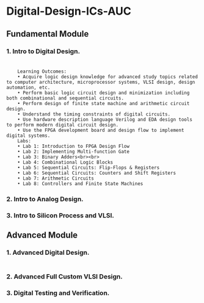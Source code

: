 #  Digital-Design-ICs-AUC
## Fundamental Module
### 1. Intro to Digital Design.<br><br>
        Learning Outcomes:
        • Acquire logic design knowledge for advanced study topics related to computer architecture, microprocessor systems, VLSI design, design automation, etc.
        • Perform basic logic circuit design and minimization including both combinational and sequential circuits.
        • Perform design of finite state machine and arithmetic circuit design.
        • Understand the timing constraints of digital circuits.
        • Use hardware description language Verilog and EDA design tools to perform modern digital circuit design.
        • Use the FPGA development board and design flow to implement digital systems.
        Labs:
        • Lab 1: Introduction to FPGA Design Flow
        • Lab 2: Implementing Multi-function Gate
        • Lab 3: Binary Adders<br><br>
        • Lab 4: Combinational Logic Blocks
        • Lab 5: Sequential Circuits: Flip-Flops & Registers
        • Lab 6: Sequential Circuits: Counters and Shift Registers
        • Lab 7: Arithmetic Circuits
        • Lab 8: Controllers and Finite State Machines
### 2. Intro to Analog Design.<b><b>

### 3. Intro to Silicon Process and VLSI.<b><b>

## Advanced Module
### 1. Advanced Digital Design.<br><br>
### 2. Advanced Full Custom VLSI Design.<b><b>
### 3. Digital Testing and Verification.<b><b>
